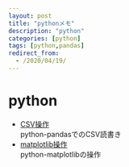 ```yaml
---
layout: post
title: "pythonメモ"
description: "python"
categories: [python]
tags: [python,pandas]
redirect_from:
  - /2020/04/19/
---
```


# python
- [CSV操作](https://github.com/orotyon/python/blob/master/01_csv/csv.ipynb)<br>
  python-pandasでのCSV読書き
- [matplotlib操作](https://github.com/orotyon/python/blob/master/02_graph/graph.ipynb)<br>
  python-matplotlibの操作

